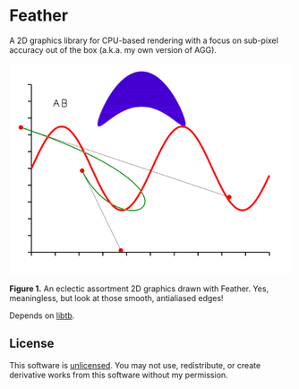 # Feather

A 2D graphics library for CPU-based rendering with a focus on sub-pixel accuracy out of the box (a.k.a. my own version of AGG).

![Random example](docs/random.png)

**Figure 1.** An eclectic assortment 2D graphics drawn with Feather. Yes, meaningless, but look at those smooth, antialiased edges!

Depends on [libtb](https://github.com/tobybell/libtb).

## License

This software is [unlicensed](LICENSE). You may not use, redistribute, or create derivative works from this software without my permission.
